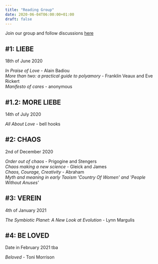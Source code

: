 ```yaml
---
title: "Reading Group"
date: 2020-06-04T06:00:00+01:00
draft: false
---
```


Join our group and follow discussions [here](https://wald.liebechaos.org/channel/readinggroup)

## #1: LIEBE  
18th of June 2020

*In Praise of Love* - Alain Badiou  
*More than two: a practical guide to polyamory* - Franklin Veaux and Eve Rickert  
*Manifesto of cares* - anonymous

## #1.2: MORE LIEBE  
14th of July 2020

*All About Love* - bell hooks

## #2: CHAOS
2nd of December 2020

*Order out of chaos* - Prigogine and Stengers  
*Chaos making a new science* - Gleick and James  
*Chaos, Courage, Creativity* - Abraham  
*Myth and meaning in early Taoism 'Country Of Women' and 'People Without Anuses'*

## #3: VEREIN
4th of January 2021

*The Symbiotic Planet: A New Look at Evolution* - Lynn Margulis

## #4: BE LOVED
Date in February 2021 tba

*Beloved* - Toni Morrison
